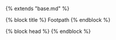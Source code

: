 {% extends "base.md" %}

{% block title %}
Footpath
{% endblock %}

{% block head %}
{% endblock %}
